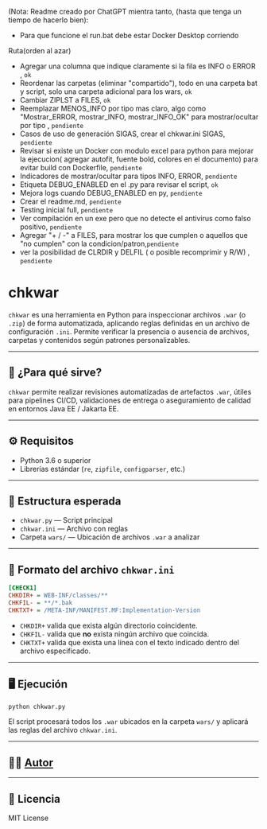 (Nota: Readme creado por ChatGPT mientra tanto, (hasta que tenga un tiempo de hacerlo bien):

- Para que funcione el run.bat debe estar Docker Desktop corriendo

Ruta(orden al azar)
- Agregar una columna que indique claramente si la fila es INFO o ERROR , `ok`
- Reordenar las carpetas (eliminar "compartido"), todo en una carpeta bat y script, solo una carpeta adicional para los wars, `ok`
- Cambiar ZIPLST a FILES, `ok`
- Reemplazar MENOS_INFO por tipo mas claro, algo como "Mostrar_ERROR, mostrar_INFO, mostrar_INFO_OK" para mostrar/ocultar por tipo , `pendiente`
- Casos de uso de generación SIGAS, crear el chkwar.ini SIGAS, `pendiente`
- Revisar si existe un Docker con modulo excel para python para mejorar la ejecucion( agregar autofit, fuente bold, colores en el documento) para evitar build con Dockerfile, `pendiente`
- Indicadores de mostrar/ocultar para tipos INFO, ERROR, `pendiente`
- Etiqueta DEBUG_ENABLED en el .py para revisar el script, `ok`
- Mejora logs cuando DEBUG_ENABLED en py, `pendiente`
- Crear el readme.md, `pendiente`
- Testing inicial full, `pendiente`
- Ver compilación en un exe pero que no detecte el antivirus como falso positivo, `pendiente`
- Agregar "+ / -" a FILES, para mostrar los que cumplen o aquellos que "no cumplen" con la condicion/patron,`pendiente`
- ver la posibilidad de CLRDIR y DELFIL ( o posible recomprimir y R/W) , `pendiente`

# chkwar

`chkwar` es una herramienta en Python para inspeccionar archivos `.war` (o `.zip`) de forma automatizada, aplicando reglas definidas en un archivo de configuración `.ini`. Permite verificar la presencia o ausencia de archivos, carpetas y contenidos según patrones personalizables.

---

## 🚀 ¿Para qué sirve?

`chkwar` permite realizar revisiones automatizadas de artefactos `.war`, útiles para pipelines CI/CD, validaciones de entrega o aseguramiento de calidad en entornos Java EE / Jakarta EE.

---

## ⚙️ Requisitos

- Python 3.6 o superior
- Librerías estándar (`re`, `zipfile`, `configparser`, etc.)

---

## 📁 Estructura esperada

- `chkwar.py` — Script principal
- `chkwar.ini` — Archivo con reglas
- Carpeta `wars/` — Ubicación de archivos `.war` a analizar

---

## 🧩 Formato del archivo `chkwar.ini`

```ini
[CHECK1]
CHKDIR+ = WEB-INF/classes/**
CHKFIL- = **/*.bak
CHKTXT+ = /META-INF/MANIFEST.MF:Implementation-Version
```

- `CHKDIR+` valida que exista algún directorio coincidente.
- `CHKFIL-` valida que **no** exista ningún archivo que coincida.
- `CHKTXT+` valida que exista una línea con el texto indicado dentro del archivo especificado.

---

## 🖥️ Ejecución

```bash
python chkwar.py
```

El script procesará todos los `.war` ubicados en la carpeta `wars/` y aplicará las reglas del archivo `chkwar.ini`.

---


## 🧑‍💻 [Autor](https://github.com/moralek)

---

## 🪪 Licencia

MIT License
